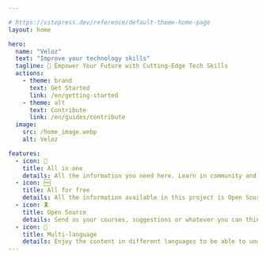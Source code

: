 ```yaml
---

# https://vitepress.dev/reference/default-theme-home-page
layout: home

hero:
  name: "Veloz"
  text: "Improve your technology skills"
  tagline: 🚀 Empower Your Future with Cutting-Edge Tech Skills
  actions:
    - theme: brand
      text: Get Started
      link: /en/getting-started
    - theme: alt
      text: Contribute
      link: /en/guides/contribute
  image:
    src: /home_image.webp
    alt: Veloz

features:
  - icon: 📝
    title: All in one
    details: All the information you need here. Learn in community and improve your skills.
  - icon: 🆓
    title: All for free
    details: All the information available in this project is Open Source, and completely free of charge.
  - icon: 🎗️
    title: Open Source
    details: Send us your courses, suggestions or whatever you can think of!
  - icon: 🔣
    title: Multi-language
    details: Enjoy the content in different languages to be able to understand everything perfectly.
---
```


<style>
:root {
  --vp-home-hero-name-color: transparent;
  --vp-home-hero-name-background: -webkit-linear-gradient(120deg, #bd34fe 30%, #41d1ff);

  --vp-home-hero-image-background-image: linear-gradient(-45deg, #bd34fe 50%, #47caff 50%);
  --vp-home-hero-image-filter: blur(44px);
}

@media (min-width: 640px) {
  :root {
    --vp-home-hero-image-filter: blur(56px);
  }
}

@media (min-width: 960px) {
  :root {
    --vp-home-hero-image-filter: blur(68px);
  }
}

img.VPImage.image-src {
  zoom: 2;
}
</style>